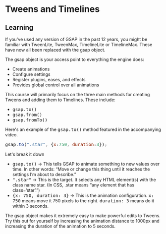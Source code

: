 <style>
code, pre {
  font-size: 0.9rem;
}
</style>

# Tweens and Timelines

## Learning
If you've used any version of GSAP in the past 12 years, you might be familiar with TweenLite, TweenMax, TimelineLite or TimelineMax. These have now all been replaced with the gsap object.

The gsap object is your access point to everything the engine does:
- Create animations
- Configure settings
- Register plugins, eases, and effects
- Provides global control over all animations

This course will primarily focus on the three main methods for creating Tweens and adding them to Timelines. These include:
- `gsap.to()`
- `gsap.from()`
- `gsap.fromTo()`

Here's an example of the `gsap.to()` method featured in the accompanying video.

```javascript
gsap.to(".star", {x:750, duration:3});
```
Let's break it down
- `gsap.to()` → This tells GSAP to animate something to new values over time. In other words: “Move or change this thing until it reaches the settings I’m about to describe.”
- `".star"` → This is the target. It selects any HTML element(s) with the class name star. (In CSS, .star means “any element that has class=‘star’.”)
- `{x: 750, duration: 3}` → This is the animation configuration. `x: 750` means move it 750 pixels to the right. `duration: 3` means do it within 3 seconds.

The gsap object makes it extremely easy to make powerful edits to Tweens. Try this out for yourself by increasing the animation distance to 1000px and increasing the duration of the animation to 5 seconds.